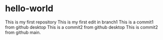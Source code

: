# hello-world
This is my first repository
This is my first edit in branch1
This is a commit1 from github desktop
This is a commit2 from github desktop
This is commit2 from github main.
